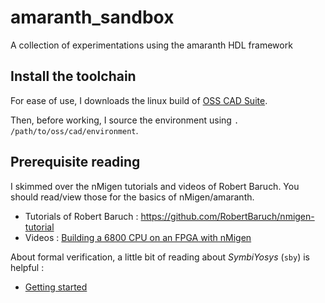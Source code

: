 # amaranth_sandbox
A collection of experimentations using the amaranth HDL framework

## Install the toolchain

For ease of use, I downloads the linux build of [OSS CAD Suite](https://github.com/YosysHQ/oss-cad-suite-build).

Then, before working, I source the environment using `. /path/to/oss/cad/environment`.

## Prerequisite reading

I skimmed over the nMigen tutorials and videos of Robert Baruch. You should read/view those for the basics of nMigen/amaranth.

* Tutorials of Robert Baruch : https://github.com/RobertBaruch/nmigen-tutorial
* Videos : [Building a 6800 CPU on an FPGA with nMigen](https://www.youtube.com/playlist?list=PLEeZWGE3PwbbjxV7_XnPSR7ouLR2zjktw)

About formal verification, a little bit of reading about _SymbiYosys_ (`sby`) is helpful :

* [Getting started](https://symbiyosys.readthedocs.io/en/latest/quickstart.html)
